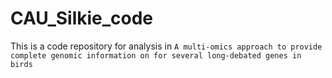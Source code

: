 # CAU_Silkie_code
This is a code repository for analysis in `A multi-omics approach to provide complete genomic information on for several long-debated genes in birds`
